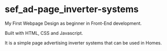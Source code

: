 # sef_ad-page_inverter-systems

 My First Webpage Design as beginner in Front-End development.

 Built with HTML, CSS and Javascript.

 It is a simple page advertising inverter systems that can be used in Homes.
